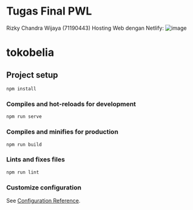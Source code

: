 # Tugas Final PWL
Rizky Chandra Wijaya (71190443)
Hosting Web dengan Netlify:
![image](https://user-images.githubusercontent.com/89894989/175506733-8a2cd2b4-e3c1-49b5-aaf1-641f7561d719.png)

# tokobelia

## Project setup
```
npm install
```

### Compiles and hot-reloads for development
```
npm run serve
```

### Compiles and minifies for production
```
npm run build
```

### Lints and fixes files
```
npm run lint
```

### Customize configuration
See [Configuration Reference](https://cli.vuejs.org/config/).

